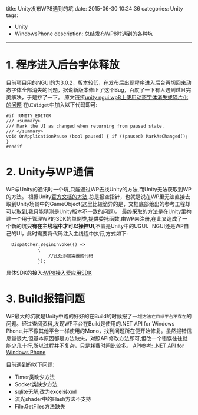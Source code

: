 title: Unity发布WP8遇到的坑
date: 2015-06-30 10:24:36
categories: Unity
tags:  
- Unity
- WindowsPhone
description: 总结发布WP8时遇到的各种坑
---


<!--more-->

# 1. 程序进入后台字体释放

目前项目用的NGUI的为3.0.2，版本较低，在发布后出现程序进入后台再切回来动态字体全部消失的问题，据说新版本修正了这个Bug，百度了一下有人遇到过且完美解决，于是抄了一下。
原文链接[unity ngui wp8上使用动态字体消失或碎片化的问题](http://blog.csdn.net/chrisfxs/article/details/44102993)
在`UIWidget`中加入以下代码即可:
```
#if !UNITY_EDITOR    
/// <summary>    
/// Mark the UI as changed when returning from paused state.    
/// </summary>       
void OnApplicationPause (bool paused) { if (!paused) MarkAsChanged(); }    
#endif    
```

# 2. Unity与WP通信

WP与Unity的通讯时一个坑,只能通过WP去找Unity的方法,而Unity无法获取到WP的方法。
根据Unity[官方文档的方法](http://docs.unity3d.com/Manual/wp8-unity-interaction.html),总是报空指针，也就是说在WP里无法直接去取到Unity场景中的GameObject(这里比较诡异的是，文档底部给出的参考工程却可以取到,我只能猜测是Unity版本不一致的问题)。
最终采取的方法是在Unity里构建一个用于管理WP的SDK的单例类,提供委托函数,由WP来注册,在此又造成了一个新的坑**只有在主线程中才可以操控UI**,不管是Unity中的UGUI、NGUI还是WP自己的UI，此时需要将代码注入主线程中执行,方式如下:
```
  Dispatcher.BeginInvoke(() =>
            {
                //此处添加需要的代码
            });
```

具体SDK的接入:[WP8接入爱应用SDK](../../../../../2015/06/30/Unity-wp8-SDK-aiYingYong)
 

# 3. Build报错问题

WP最大的坑就是Unity中跑的好好的在Build的时候报了一堆`方法在目标平台不存在`的问题。经过查阅资料,发现WP平台在Build是使用的.NET API for Windows Phone,并不像其他平台一样使用的Mono，找到问题所在便开始修复。虽然报错信息量很大,但基本原因都是方法缺失，对照API修改方法即可,但改一个错误往往就能少几十行,所以过程并不复杂，只是耗费时间比较多。
API参考:<a href="https://msdn.microsoft.com/en-us/library/windows/apps/jj207211(v=vs.105).aspx"> .NET API for Windows Phone</a>

目前遇到的以下问题:
* Timer类缺少方法
* Socket类缺少方法
* sqlite无解,改为excel转xml
* 流光shader中的Flash方法不支持
* File.GetFiles方法缺失
















